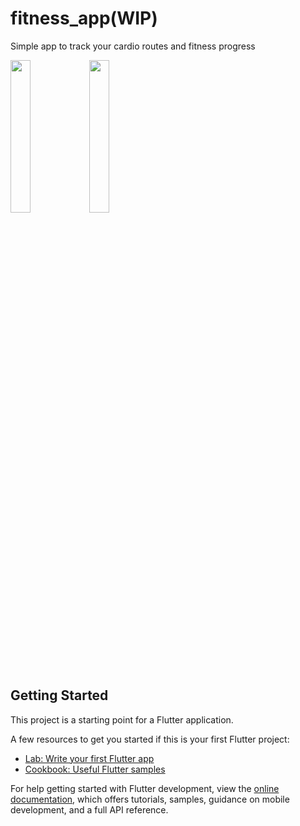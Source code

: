 # fitness_app(WIP)

Simple app to track your cardio routes and fitness progress

<img src="https://user-images.githubusercontent.com/23361087/233684494-54de76ba-bdd8-4781-bef5-13d6d758e04f.gif" width=25% height=25%><img src="https://user-images.githubusercontent.com/23361087/233647207-ab80ab67-367a-4db1-a1b9-316a30414669.png" width=25% height=25%>



## Getting Started

This project is a starting point for a Flutter application.

A few resources to get you started if this is your first Flutter project:

- [Lab: Write your first Flutter app](https://docs.flutter.dev/get-started/codelab)
- [Cookbook: Useful Flutter samples](https://docs.flutter.dev/cookbook)

For help getting started with Flutter development, view the
[online documentation](https://docs.flutter.dev/), which offers tutorials,
samples, guidance on mobile development, and a full API reference.
